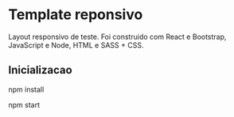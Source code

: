 # Template reponsivo

Layout responsivo de teste. Foi construido com React e Bootstrap, JavaScript e Node, HTML e SASS + CSS.

## Inicializacao

npm install

npm start
